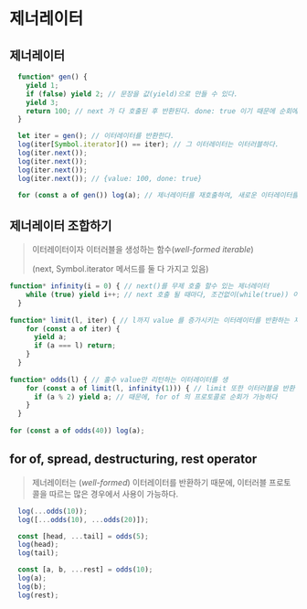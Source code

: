 # 제너레이터

## 제너레이터

```javascript
  function* gen() {
    yield 1;
    if (false) yield 2; // 문장을 값(yield)으로 만들 수 있다.
    yield 3;
    return 100; // next 가 다 호출된 후 반환된다. done: true 이기 때문에 순회에서는 포함되지 않음
  }

  let iter = gen(); // 이터레이터를 반환한다.
  log(iter[Symbol.iterator]() == iter); // 그 이터레이터는 이터러블하다.
  log(iter.next());
  log(iter.next());
  log(iter.next());
  log(iter.next()); // {value: 100, done: true}

  for (const a of gen()) log(a); // 제너레이터를 재호출하여, 새로운 이터레이터를 생성
```

## 제너레이터 조합하기

> 이터레이터이자 이터러블을 생성하는 함수\(_well_-_formed_ _iterable_\) 
>
> \(next, Symbol.iterator 메서드를 둘 다 가지고 있음\)

```javascript
function* infinity(i = 0) { // next()를 무제 호출 할수 있는 제너레이터
    while (true) yield i++; // next 호출 될 때마다, 조건없이(while(true)) 이전 값 + 1을 반환
  }
  
function* limit(l, iter) { // l까지 value 를 증가시키는 이터레이터를 반환하는 제너레이
    for (const a of iter) {
      yield a;
      if (a === l) return;
    }
  }
  
function* odds(l) { // 홀수 value만 리턴하는 이터레이터를 생
    for (const a of limit(l, infinity(1))) { // limit 또한 이터러블을 반환
      if (a % 2) yield a; // 때문에, for of 의 프로토콜로 순회가 가능하다
    }
  }
  
for (const a of odds(40)) log(a);
```

## for of, spread, destructuring, rest operator

> 제너레이터는 \(_well-formed_\) 이터레이터를 반환하기 때문에, 이터러블 프로토콜을 따르는 많은 경우에서 사용이 가능하다.

```javascript
  log(...odds(10));
  log([...odds(10), ...odds(20)]);

  const [head, ...tail] = odds(5);
  log(head);
  log(tail);

  const [a, b, ...rest] = odds(10);
  log(a);
  log(b);
  log(rest);
```

